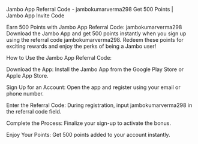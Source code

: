 Jambo App Referral Code - jambokumarverma298 Get 500 Points | Jambo App Invite Code

Earn 500 Points with Jambo App Referral Code: jambokumarverma298
Download the Jambo App and get 500 points instantly when you sign up using the referral code jambokumarverma298. Redeem these points for exciting rewards and enjoy the perks of being a Jambo user!

How to Use the Jambo App Referral Code:

Download the App: Install the Jambo App from the Google Play Store or Apple App Store.

Sign Up for an Account: Open the app and register using your email or phone number.

Enter the Referral Code: During registration, input jambokumarverma298 in the referral code field.

Complete the Process: Finalize your sign-up to activate the bonus.

Enjoy Your Points: Get 500 points added to your account instantly.
